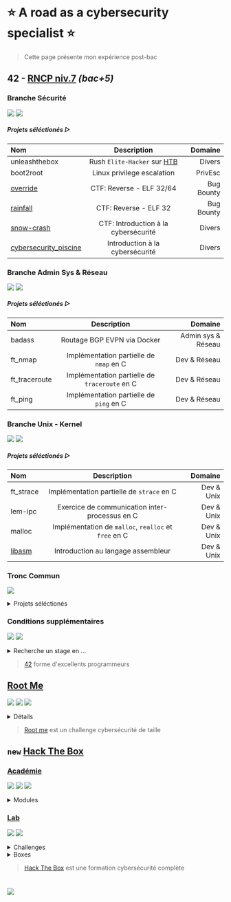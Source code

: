 # :star: A road as a cybersecurity specialist :star:
> Cette page présente mon expérience post-bac

## 42 - [RNCP niv.7](https://www.francecompetences.fr/recherche/rncp/36137/) *(bac+5)*

### Branche Sécurité

![](https://img.shields.io/badge/Projets-%23232323?style=for-the-badge&labelColor=009921&label=4/3)
![](https://img.shields.io/badge/Expérience-%23232323?style=for-the-badge&labelColor=00998f&label=88k/50k)

##### Projets séléctionés ▷
| Nom | Description | Domaine |
|:-|:-:|-:|
| unleashthebox | Rush `Elite-Hacker` sur [HTB](https://www.hackthebox.com/hacker/hacking-labs) | Divers |
| boot2root | Linux privilege escalation | PrivEsc |
| [override](https://github.com/Skalyaeve/override) | CTF: Reverse - ELF 32/64 | Bug Bounty |
| [rainfall](https://github.com/Skalyaeve/rainfall) | CTF: Reverse - ELF 32 | Bug Bounty |
| [snow-crash](https://github.com/Skalyaeve/snow-crash) | CTF: Introduction à la cybersécurité | Divers |
| [cybersecurity_piscine](https://github.com/Skalyaeve/cybersecurity_piscine) | Introduction à la cybersécurité | Divers |

### Branche Admin Sys & Réseau

![](https://img.shields.io/badge/Projets-%23232323?style=for-the-badge&labelColor=990000&label=0/3)
![](https://img.shields.io/badge/Expérience-%23232323?style=for-the-badge&labelColor=990000&label=0k/50k)

##### Projets séléctionés ▷
| Nom | Description | Domaine |
|:-|:-:|-:|
| badass | Routage BGP EVPN via Docker | Admin sys & Réseau |
| ft_nmap | Implémentation partielle de `nmap` en C | Dev & Réseau |
| ft_traceroute | Implémentation partielle de `traceroute` en C | Dev & Réseau |
| ft_ping | Implémentation partielle de `ping` en C | Dev & Réseau |

### Branche Unix - Kernel

![](https://img.shields.io/badge/Projets-%23232323?style=for-the-badge&labelColor=998000&label=1/2)
![](https://img.shields.io/badge/Expérience-%23232323?style=for-the-badge&labelColor=990800&label=1k/30k)

##### Projets séléctionés ▷
| Nom | Description | Domaine |
|:-|:-:|-:|
| ft_strace | Implémentation partielle de `strace` en C | Dev & Unix |
| lem-ipc | Exercice de communication inter-processus en C | Dev & Unix |
| malloc | Implémentation de `malloc`, `realloc` et `free` en C | Dev & Unix |
| [libasm](https://github.com/Skalyaeve/libasm) | Introduction au langage assembleur | Dev & Unix |
</details>

### Tronc Commun

![](https://img.shields.io/badge/Projets-%23232323?style=for-the-badge&labelColor=249900&label=16/15)

<details><summary>Projets séléctionés</summary>

| Nom | Description | Domaine |
|:-|:-:|-:|
| [ft_transcendence](https://github.com/Skalyaeve/ft_transcendence) | Application web en Nest et React via Docker | Web Dev |
| [webserv](https://github.com/Skalyaeve/webserv) | Serveur HTTP/1.1 RFC complient en C++ | Dev & Web |
| [inception](https://github.com/Skalyaeve/inception) | Service Wordpress via Docker, Nginx et MariaDB | Admin sys & Web |
| [ft_containers](https://github.com/Skalyaeve/ft_containers) | Implémentation de quelques conteneurs C++ | Dev |
| [cpp_modules](https://github.com/Skalyaeve/cpp_modules) | Introduction au C++ | Dev |
| [cub3d](https://github.com/Skalyaeve/cub3d) | Raycaster (DOOM like) en C | Graphic Dev |
| [net_practice](https://github.com/Skalyaeve/net_practice) | Introduction à l'administration réseau | Réseau |
| [minishell](https://github.com/Skalyaeve/minishell) | Interpréteur de commandes Unix en C | Dev & Unix |
| [philosophers](https://github.com/Skalyaeve/philosophers) | Introduction au multi-threading | Dev |
| [pipex](https://github.com/Skalyaeve/pipex) | Exercice de redirection de flux Unix en C | Dev & Unix |
| [push_swap](https://github.com/Skalyaeve/push_swap) | Exercice d'algorithmie en C | Dev |
| [so_long](https://github.com/Skalyaeve/so_long) | Introduction au développement graphique en C | Graphic Dev |
| [born2beroot](https://github.com/Skalyaeve/born2beroot) | Introduction à la virtualisation | Admin sys & Unix |
| [ft_printf](https://github.com/Skalyaeve/ft_printf) | Implémentation partielle de `printf` en C | Dev |
| [get_next_line](https://github.com/Skalyaeve/get_next_line) | Exercice de parsing en C | Dev |
| [libft](https://github.com/Skalyaeve/libft) | Quelques fonctions de la libc en C | Dev |
</details>

### Conditions supplémentaires

![](https://img.shields.io/badge/Niveau-%23232323?style=for-the-badge&labelColor=949900&label=13/21)
![](https://img.shields.io/badge/Stages-%23232323?style=for-the-badge&labelColor=990000&label=0/2)

<details><summary>Recherche un stage en ...</summary>

- Pentest
- Security dev
- Bug bounty
</details>

> [42](https://42.fr/) forme d'excellents programmeurs

## [Root Me](https://www.root-me.org/Skalyaeve)

[![](https://img.shields.io/badge/Classement-%23232323?style=for-the-badge&labelColor=424242&label=%233454)](https://www.root-me.org/Skalyaeve)
[![](https://img.shields.io/badge/Challenges-%23232323?style=for-the-badge&labelColor=994200&label=26%25)](https://www.root-me.org/fr/Challenges/)
[![](https://img.shields.io/badge/Contributions-%23232323?style=for-the-badge&labelColor=424242&label=4)](https://www.root-me.org/Skalyaeve)

<details><summary>Détails</summary>

- [ ] [ 72% ] [Programmation](https://www.root-me.org/fr/Challenges/Programmation/)
- [ ] [ 21% ] [App - Système](https://www.root-me.org/fr/Challenges/App-Systeme/)
- [ ] [ 78% ] [App - Script](https://www.root-me.org/fr/Challenges/App-Script/)
- [ ] [ 30% ] [Cracking](https://www.root-me.org/fr/Challenges/Cracking/)
- [ ] [ 55% ] [Réseau](https://www.root-me.org/fr/Challenges/Reseau/)
- [ ] [ 21% ] [Web - Client](https://www.root-me.org/fr/Challenges/Web-Client/)
- [ ] [ 22% ] [Web - Serveur](https://www.root-me.org/fr/Challenges/Web-Serveur/)
- [ ] [ 23% ] [Cryptanalyse](https://www.root-me.org/fr/Challenges/Cryptanalyse/)
- [ ] [ 26% ] [Stéganographie](https://www.root-me.org/fr/Challenges/Steganographie/)
- [ ] [ 02% ] [Forensic](https://www.root-me.org/fr/Challenges/Forensic/)
- [ ] [ 01% ] [Réaliste](https://www.root-me.org/fr/Challenges/Realiste/)
</details>

> [Root me](https://www.root-me.org) est un challenge cybersécurité de taille

## `new` [Hack The Box](https://app.hackthebox.com/profile/1772537)

### [Académie](https://academy.hackthebox.com/catalogue)

![](https://img.shields.io/badge/Red%20Team-%23232323?style=for-the-badge&labelColor=993b00&label=23%)
![](https://img.shields.io/badge/Blue%20Team-%23232323?style=for-the-badge&labelColor=991c00&label=11%)
![](https://img.shields.io/badge/Général-%23232323?style=for-the-badge&labelColor=339900&label=100%)

<details><summary>Modules</summary>

- [x] [InfoSec Foundations](https://academy.hackthebox.com/path/preview/information-security-foundations) skill path
- [x] [OS Fundamentals](https://academy.hackthebox.com/path/preview/operating-system-fundamentals) skill path
- [x] [Local PrivEsc](https://academy.hackthebox.com/path/preview/local-privilege-escalation) skill path
- [x] [Binary Exploitation](https://academy.hackthebox.com/path/preview/intro-to-binary-exploitation) skill path
- [x] [SOC Analyst Prerequisites](https://academy.hackthebox.com/path/preview/soc-analyst-prerequisites) skill path
- [x] [Basic Toolset](https://academy.hackthebox.com/path/preview/basic-toolset) skill path
- [ ] [ 45% ] [CREST CPSA/CRT Preparation](https://academy.hackthebox.com/path/preview/crest-cpsacrt-preparation) skill path
- [ ] [ 47% ] [CREST CCT APP Preparation](https://academy.hackthebox.com/path/preview/crest-cct-app-preparation) skill path
- [ ] [ 40% ] [CREST CCT INF Preparation](https://academy.hackthebox.com/path/preview/crest-cct-inf-preparation) skill path
- [ ] [ 43% ] [Penetration Tester](https://academy.hackthebox.com/path/preview/penetration-tester) job role path
- [ ] [ 47% ] [Bug Bounty Hunter](https://academy.hackthebox.com/path/preview/bug-bounty-hunter) job role path
- [ ] [ 29% ] [SOC Analyst](https://academy.hackthebox.com/path/preview/soc-analyst) job role path
</details>

### [Lab](https://www.hackthebox.com/hacker/hacking-labs)


![](https://img.shields.io/badge/Challenges-%23232323?style=for-the-badge&labelColor=990000&label=0%)
![](https://img.shields.io/badge/Boxes-%23232323?style=for-the-badge&labelColor=990000&label=0%)

<details><summary>Challenges</summary>

- [ ] [ 02% ] Reversing
- [ ] [ 00% ] Web
- [ ] [ 00% ] Mobile
- [ ] [ 01% ] Pwn
- [ ] [ 00% ] GamePwn
- [ ] [ 00% ] Misc
- [ ] [ 01% ] Crypto
- [ ] [ 00% ] Forensics
- [ ] [ 00% ] OSINT
- [ ] [ 00% ] Hardware
- [ ] [ 00% ] Blockchain
</details>

<details><summary>Boxes</summary>

- [ ] [ 00% ] Linux
- [ ] [ 01% ] Windows
- [ ] [ 00% ] Android
- [ ] [ 00% ] OpenBSD
- [ ] [ 00% ] FreeBSD
- [ ] [ 00% ] Solaris
- [ ] [ 00% ] Other
</details>

> [Hack The Box](https://www.hackthebox.com/) est une formation cybersécurité complète

#

![](https://github-readme-stats.vercel.app/api/top-langs?username=skalyaeve&theme=dark&locale=en&layout=compact)
